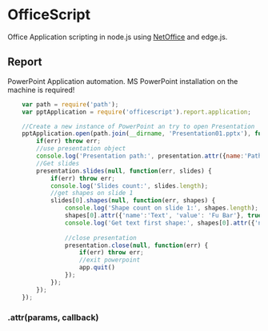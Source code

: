# OfficeScript

Office Application scripting in node.js using [NetOffice](http://netoffice.codeplex.com/) and edge.js.


## Report

PowerPoint Application automation. MS PowerPoint installation on the machine is required!

```javascript
    var path = require('path');
    var pptApplication = require('officescript').report.application;

    //Create a new instance of PowerPoint an try to open Presentation
    pptApplication.open(path.join(__dirname, 'Presentation01.pptx'), function(err, presentation) {
        if(err) throw err;
        //use presentation object
        console.log('Presentation path:', presentation.attr({name:'Path'}, true));
        //Get slides
        presentation.slides(null, function(err, slides) {
            if(err) throw err;
            console.log('Slides count:', slides.length);
            //get shapes on slide 1
            slides[0].shapes(null, function(err, shapes) {
                console.log('Shape count on slide 1:', shapes.length);
                shapes[0].attr({'name':'Text', 'value': 'Fu Bar'}, true); //Set text value
                console.log('Get text first shape:', shapes[0].attr({'name':'Text'}, true));
                
                //close presentation
                presentation.close(null, function(err) {
                    if(err) throw err;
                    //exit powerpoint
                    app.quit()
                });
            });
        });
    });

```


### .attr(params, callback)





